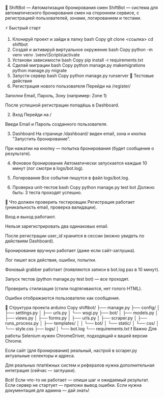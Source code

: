 🚀 ShiftBot — Автоматизация бронирования смен
ShiftBot — система для автоматического бронирования смен на стороннем сервисе, с регистрацией пользователей, зонами, логированием и тестами.

⚡️ Быстрый старт
1. Клонируй проект и зайди в папку
bash
Copy
git clone <ссылка>
cd shiftbot
2. Создай и активируй виртуальное окружение
bash
Copy
python -m venv venv
.\venv\Scripts\activate
3. Установи зависимости
bash
Copy
pip install -r requirements.txt
4. Сделай миграции
bash
Copy
python manage.py makemigrations
python manage.py migrate
5. Запусти сервер
bash
Copy
python manage.py runserver
🔑 Тестовые действия
1. Регистрация нового пользователя
Перейди на /register/

Заполни Email, Пароль, Зону (например: Zone 1)

После успешной регистрации попадёшь в Dashboard.

2. Вход
Перейди на /

Введи Email и Пароль созданного пользователя.

3. Dashboard
На странице /dashboard/ виден email, зона и кнопка "Запустить бронирование".

При нажатии на кнопку — попытка бронирования (будет сообщение о результате).

4. Фоновое бронирование
Автоматически запускается каждые 10 минут (лог смотри в logs/bot.log).

5. Логирование
Все события пишутся в файл logs/bot.log.

6. Проверка unit-тестов
bash
Copy
python manage.py test bot
Должно быть: 3 теста проходят успешно.

🧪 Что должен проверить тестировщик
Регистрация работает (уникальность email, проверка валидации).

Вход и выход работают.

Нельзя зарегистрировать два одинаковых email.

После регистрации user_id хранится в сессии (можно увидеть по действиям Dashboard).

Бронирование вручную работает (даже если сайт-заглушка).

Лог пишет все действия, ошибки, попытки.

Фоновый grabber работает (появляются записи в bot.log раз в 10 минут).

Запуск тестов (python manage.py test bot) — все проходят.

Проверить стилизация (стили подтягиваются, нет голого HTML).

Ошибки отображаются пользователю как сообщения.

📌 Структура проекта
arduino
Copy
shiftbot/
├── manage.py
├── config/
│   ├── settings.py
│   ├── urls.py
│   └── wsgi.py
├── bot/
│   ├── models.py
│   ├── views.py
│   ├── forms.py
│   ├── urls.py
│   ├── scraper.py
│   ├── runs_process.py
│   ├── templates/
│   │   └── bot/
│   └── static/
│       └── css/
│           └── style.css
├── logs/
│   └── bot.log
└── requirements.txt
❗️ Важно
Для работы Selenium нужен ChromeDriver, подходящий к вашей версии Chrome.

Если сайт (для бронирования) реальный, настрой в scraper.py актуальные селекторы и адреса.

Для реальных платёжных систем и рефералов нужна дополнительная интеграция (сейчас — заглушки).

Всё! Если что-то не работает — опиши шаг и ожидаемый результат.
Если сервер не стартует — приложи вывод ошибки.
Если нужна документация для админа — дай знать!

